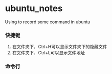 # ubuntu_notes
Using to record some command in ubuntu

### 快捷键
1. 在文件夹下，Ctrl+H可以显示文件夹下的隐藏文件
2. 在文件夹下，Ctrl+L可以显示文件地址


### 命令行

